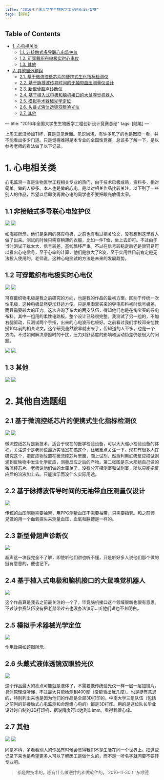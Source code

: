 ```yaml
---
title: "2016年全国大学生生物医学工程创新设计竞赛"
tags: [随笔]
---
```



<div id="table-of-contents">
<h2>Table of Contents</h2>
<div id="text-table-of-contents">
<ul>
<li><a href="#sec-1">1. 心电相关类</a>
<ul>
<li><a href="#sec-1-1">1.1. 非接触式多导联心电监护仪</a></li>
<li><a href="#sec-1-2">1.2. 可穿戴织布电极实时心电仪</a></li>
<li><a href="#sec-1-3">1.3. 其他</a></li>
</ul>
</li>
<li><a href="#sec-2">2. 其他自选题组</a>
<ul>
<li><a href="#sec-2-1">2.1. 基于微流控纸芯片的便携式生化指标检测仪</a></li>
<li><a href="#sec-2-2">2.2. 基于脉搏波传导时间的无袖带血压测量仪设计</a></li>
<li><a href="#sec-2-3">2.3. 新型骨超声诊断仪</a></li>
<li><a href="#sec-2-4">2.4. 基于植入式电极和脑机接口的大鼠嗅觉机器人</a></li>
<li><a href="#sec-2-5">2.5. 模拟手术器械光学定位</a></li>
<li><a href="#sec-2-6">2.6. 头戴式液体透镜双眼验光仪</a></li>
<li><a href="#sec-2-7">2.7. 其他</a></li>
</ul>
</li>
</ul>
</div>
</div>

&#x2014;
title: "2016年全国大学生生物医学工程创新设计竞赛总结"
tags: [随笔]
&#x2014;

上周去武汉参加TI杯，算是见见世面。见识尚浅，有许多见了的也是囫囵一看，并不能看出多少门道。只是觉得难得是本专业的全国性竞赛，总该多了解一下，是以参考老师的看法做了以下记录。

# 1. 心电相关类<a id="sec-1" name="sec-1"></a>

心电监测一直是生物医学工程相关专业的热门，由于技术已极成熟，资料多，相对简单，做的人极多。本人也是做的心电，是以对相关作品比较关注。以下列了一些别人的作品，希望以后即使再做心电的同学也不要把眼光放得太窄。

## 1.1 非接触式多导联心电监护仪<a id="sec-1-1" name="sec-1-1"></a>

![](http://ogw6sutvr.bkt.clouddn.com/5.jpg-small)
![](http://ogw6sutvr.bkt.clouddn.com/IMG_20161126_154745.jpg-small)


如海报所示，他们是采用的感应电极，之前也有看过相关论文，没有想到这里有人做了出来。测试的时候只需穿稍薄的衣服，比如一件T恤，坐上去即可。不过由于当时测试干扰太大，信号较差，基线飘移严重。不过在信号较稳定后还是很容易可以看出心电信号，至于心率的计算，他们是放大了R波，至于实用性目前肯定是无法投入使用的。老师说，这种心电测试的方法是未来的发展趋势。

## 1.2 可穿戴织布电极实时心电仪<a id="sec-1-2" name="sec-1-2"></a>

![](http://ogw6sutvr.bkt.clouddn.com/8.jpg-small)
![](http://ogw6sutvr.bkt.clouddn.com/IMG_20161126_151519_1_BURST001_COVER.jpg-small)

可穿戴织物电极是我之前研究的方向，也是我的作品的最初方案。区别于传统一次性电极，这种电极显然更加舒适方便。只是用淘宝买来的导电布料初时信号极差，而且需要较大的压力。这次咨询了东大的两支队伍，得知他们也是在淘宝买的导电布料。其中一组用的柔性电路板，整个设计已经很完整。我测试了另一组的，不加右腿驱动，只测试两个手指，出来的心电波形也极好。之前看过我们学校邓亲恺教授10年前的相关论文，这个研究虽然很早就出来了，但知道的人不多。也是一个方向。不过如何解决摩擦时的干扰，压力对舒适度的影响和运动伪差仍是很大的问题。

![](http://ogw6sutvr.bkt.clouddn.com/IMG_20161126_144338.jpg-small)
![](http://ogw6sutvr.bkt.clouddn.com/IMG_20161126_115159.jpg-small)


## 1.3 其他<a id="sec-1-3" name="sec-1-3"></a>

![](http://ogw6sutvr.bkt.clouddn.com/IMG_20161126_132728.jpg-small)
![](http://ogw6sutvr.bkt.clouddn.com/IMG_20161126_132916.jpg-small)

# 2. 其他自选题组<a id="sec-2" name="sec-2"></a>

## 2.1 基于微流控纸芯片的便携式生化指标检测仪<a id="sec-2-1" name="sec-2-1"></a>

![](http://ogw6sutvr.bkt.clouddn.com/3.jpg-small)
![](http://ogw6sutvr.bkt.clouddn.com/IMG_20161126_145313.jpg-small)

微流控纸芯片是新技术，适合于现在的医学检验设备，可以大大缩小检验设备的体积。关注这个是老师说最近实验室在搞这个，让我重点关注一下。现在有很多人在研究这个，把反应物放置在微流控芯片里面，滴上试剂，然后利用虹吸反应把试剂滴到反映物中发生化学反应，测量反应之后的产物。第二张图是东大那组自己做的微流控芯片。老师说他们做的太简单了，没有分开探测室和试剂室，所以只能把反应后的溶液加上去。只能演示而没什么实际用途。

## 2.2 基于脉搏波传导时间的无袖带血压测量仪设计<a id="sec-2-2" name="sec-2-2"></a>

![](http://ogw6sutvr.bkt.clouddn.com/7.jpg-small)

传统的血压测量需要袖带，用PPG测量血压不需要袖带，只需要指套。和之前师兄做的用一个血氧探头来测量血压，血氧和脉搏是一样的。

## 2.3 新型骨超声诊断仪<a id="sec-2-3" name="sec-2-3"></a>

![](http://ogw6sutvr.bkt.clouddn.com/6.jpg-small)

超声这一块我完全不了解，即使听他们讲也听不懂，只是听好多人说他们那个做的挺有意思的，便也记下。

## 2.4 基于植入式电极和脑机接口的大鼠嗅觉机器人<a id="sec-2-4" name="sec-2-4"></a>

![](http://ogw6sutvr.bkt.clouddn.com/IMG_20161126_111809.jpg-small)

这个作品算是我去之前最关注的一个了，毕竟脑机接口这个领域很新也很有意思。不过该参赛队伍没有把老鼠带过去也没办法演示&#x2026;听他们讲也不甚明白。

## 2.5 模拟手术器械光学定位<a id="sec-2-5" name="sec-2-5"></a>

![](http://ogw6sutvr.bkt.clouddn.com/IMG_20161126_150056.jpg-small)

作用效果如题图所示。

## 2.6 头戴式液体透镜双眼验光仪<a id="sec-2-6" name="sec-2-6"></a>

![](http://ogw6sutvr.bkt.clouddn.com/IMG_20161126_153132.jpg-small)

这个作品最大的亮点可能就是液体了，不需要像传统验光仪一样一层一层加镜片。具体原理没听懂，不过最大只能检测到400度（没能验出我几度）。也是挺有意思的，特别列出来也是因为他们的作品是全部3D打印的。中南大学三组队伍（包括之前列的非接触式心电监测和命题组心电的）都是3D打印。用的是这位队长毕业设计时自制的3D打印机，据说精度可以达到0.1mm。看得我很心痒。

## 2.7 其他<a id="sec-2-7" name="sec-2-7"></a>

![](http://ogw6sutvr.bkt.clouddn.com/4.jpg-small)
![](http://ogw6sutvr.bkt.clouddn.com/IMG_20161126_111556.jpg-small)

同是本科，多看看别人的作品有时候会觉得我们不是生活在同一个世界上。把这些记录下来也是希望更多人可以了解医工是做什么的，而不是一听名字就问要不要转专业吧。


> 都是做技术的，哪有什么做硬件的和做软件的。
 2016-11-30 广东顺德

